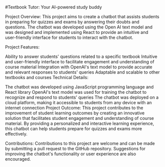#Textbook Tutor: Your AI-powered study buddy 

Project Overview:
This project aims to create a chatbot that assists students in preparing for quizzes and exams by answering their doubts and questions. The chatbot was developed using the Open AI text model and was designed and implemented using React to provide an intuitive and user-friendly interface for students to interact with the chatbot.

Project Features:

Ability to answer students' questions related to a specific textbook
Intuitive and user-friendly interface to facilitate engagement and understanding of course material
Integration with OpenAI's text model to provide accurate and relevant responses to students' queries
Adaptable and scalable to other textbooks and courses
Technical Details:

The chatbot was developed using JavaScript programming language and React library
OpenAI's text model was used for training the chatbot to recognize and respond to students' queries
The chatbot was deployed on a cloud platform, making it accessible to students from any device with an internet connection
Project Outcome:
This project contributes to the improvement of student learning outcomes by creating an innovative solution that facilitates student engagement and understanding of course material. By providing a personalized and interactive learning experience, this chatbot can help students prepare for quizzes and exams more effectively.

Contributions:
Contributions to this project are welcome and can be made by submitting a pull request to the GitHub repository. Suggestions for improving the chatbot's functionality or user experience are also encouraged.
